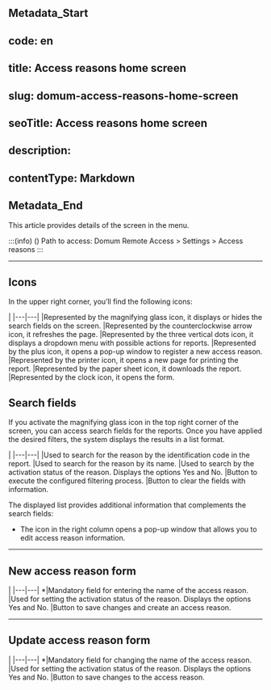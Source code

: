 ## Metadata_Start 
## code: en
## title: Access reasons home screen 
## slug: domum-access-reasons-home-screen 
## seoTitle: Access reasons home screen 
## description:  
## contentType: Markdown 
## Metadata_End
This article provides details of the  screen in the  menu.

:::(info) ()
Path to access:
Domum Remote Access > Settings > Access reasons
:::

---
## Icons
In the upper right corner, you’ll find the following icons:

|
|---|---|
|Represented by the magnifying glass icon, it displays or hides the search fields on the screen.
|Represented by the counterclockwise arrow icon, it refreshes the page.
|Represented by the three vertical dots icon, it displays a dropdown menu with possible actions for reports.
|Represented by the plus icon, it opens a pop-up window to register a new access reason.
|Represented by the printer icon, it opens a new page for printing the report.
|Represented by the paper sheet icon, it downloads the report.
|Represented by the clock icon, it opens the  form.


## Search fields
If you activate the magnifying glass icon in the top right corner of the screen, you can access search fields for the reports. Once you have applied the desired filters, the system displays the results in a list format.

|
|---|---|
|Used to search for the reason by the identification code in the report.
|Used to search for the reason by its name.
|Used to search by the activation status of the reason. Displays the options Yes and No.
|Button to execute the configured filtering process.
|Button to clear the fields with information.

The displayed list provides additional information that complements the search fields:

* The  icon in the right column  opens a pop-up window that allows you to edit access reason information.

---
## New access reason form

|
|---|---|
*|Mandatory field for entering the name of the access reason.
|Used for setting the activation status of the reason. Displays the options Yes and No.
|Button to save changes and create an access reason.

---
## Update access reason form

|
|---|---|
*|Mandatory field for changing the name of the access reason.
|Used for setting the activation status of the reason. Displays the options Yes and No.
|Button to save changes to the access reason.

